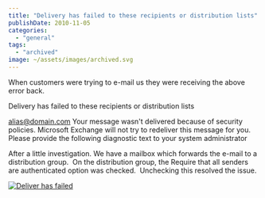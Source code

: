 ```yaml
---
title: "Delivery has failed to these recipients or distribution lists"
publishDate: 2010-11-05
categories: 
  - "general"
tags: 
  - "archived"
image: ~/assets/images/archived.svg
---
```


When customers were trying to e-mail us they were receiving the above error back.

Delivery has failed to these recipients or distribution lists

[alias@domain.com](mailto:alias@domain.com) Your message wasn't delivered because of security policies. Microsoft Exchange will not try to redeliver this message for you. Please provide the following diagnostic text to your system administrator

After a little investigation. We have a mailbox which forwards the e-mail to a distribution group.  On the distribution group, the Require that all senders are authenticated option was checked.  Unchecking this resolved the issue.

[![Deliver has failed](/images/deliver_has_failed.png "deliver has failed")](/images/deliver_has_failed.png)
